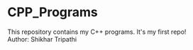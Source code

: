 # CPP_Programs
This repository contains my C++ programs. It's my first repo!
<br>
Author: Shikhar Tripathi
